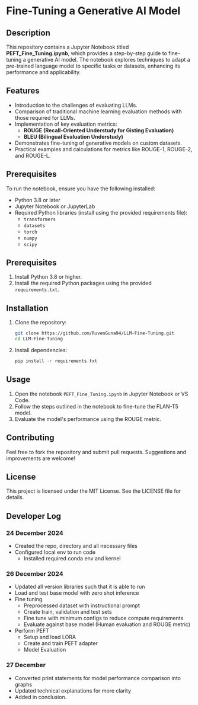 # Fine-Tuning a Generative AI Model

## Description
This repository contains a Jupyter Notebook titled **PEFT_Fine_Tuning.ipynb**, which provides a step-by-step guide to fine-tuning a generative AI model. The notebook explores techniques to adapt a pre-trained language model to specific tasks or datasets, enhancing its performance and applicability.

## Features
- Introduction to the challenges of evaluating LLMs.
- Comparison of traditional machine learning evaluation methods with those required for LLMs.
- Implementation of key evaluation metrics:
  - **ROUGE (Recall-Oriented Understudy for Gisting Evaluation)**
  - **BLEU (Bilingual Evaluation Understudy)**
- Demonstrates fine-tuning of generative models on custom datasets.
- Practical examples and calculations for metrics like ROUGE-1, ROUGE-2, and ROUGE-L.

## Prerequisites
To run the notebook, ensure you have the following installed:
- Python 3.8 or later
- Jupyter Notebook or JupyterLab
- Required Python libraries (install using the provided requirements file):
  - `transformers`
  - `datasets`
  - `torch`
  - `numpy`
  - `scipy`

## Prerequisites
1. Install Python 3.8 or higher.
2. Install the required Python packages using the provided `requirements.txt`.

## Installation
1. Clone the repository:
   ```bash
   git clone https://github.com/RuvenGuna94/LLM-Fine-Tuning.git
   cd LLM-Fine-Tuning
   ```
2. Install dependencies:
   ```bash
   pip install -r requirements.txt
   ```

## Usage
1. Open the notebook `PEFT_Fine_Tuning.ipynb` in Jupyter Notebook or VS Code.
2. Follow the steps outlined in the notebook to fine-tune the FLAN-T5 model.
3. Evaluate the model's performance using the ROUGE metric.

## Contributing
Feel free to fork the repository and submit pull requests. Suggestions and improvements are welcome!

## License
This project is licensed under the MIT License. See the LICENSE file for details.

## Developer Log
### 24 December 2024
- Created the repo, directory and all necessary files
- Configured local env to run code
  - Installed required conda env and kernel

### 26 December 2024
- Updated all version libraries such that it is able to run
- Load and test base model with zero shot inference
- Fine tuning
  - Preprocessed dataset with instructional prompt
  - Create train, validation and test sets
  - Fine tune with minimum configs to reduce compute requirements
  - Evaluate against base model (Human evaluation and ROUGE metric)
- Perform PEFT
  - Setup and load LORA
  - Create and train PEFT adapter
  - Model Evaluation

### 27 December
- Converted print statements for model performance comparison into graphs
- Updated technical explanations for more clarity
- Added in conclusion. 



